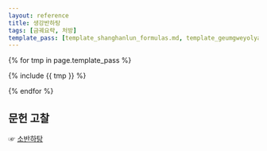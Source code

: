 ```yaml
---
layout: reference
title: 생강반하탕
tags: [금궤요략, 처방]
template_pass: [template_shanghanlun_formulas.md, template_geumgweyolyag_formulas.md, template_etc_formulas.md]
---
```


{% for tmp in page.template_pass %}

{% include {{ tmp }} %}

{% endfor %}

## 문헌 고찰

☞ [소반하탕]({{site.formulaurl}}/소반하탕)
